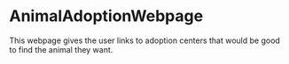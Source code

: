 # AnimalAdoptionWebpage
This webpage gives the user links to adoption centers that would be good to find the animal they want.
